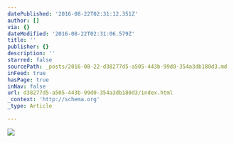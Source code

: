 ```yaml
---
datePublished: '2016-08-22T02:31:12.351Z'
author: []
via: {}
dateModified: '2016-08-22T02:31:06.579Z'
title: ''
publisher: {}
description: ''
starred: false
sourcePath: _posts/2016-08-22-d38277d5-a505-443b-99d0-354a3db180d3.md
inFeed: true
hasPage: true
inNav: false
url: d38277d5-a505-443b-99d0-354a3db180d3/index.html
_context: 'http://schema.org'
_type: Article

---
```

![](https://the-grid-user-content.s3-us-west-2.amazonaws.com/061c50b4-21e7-40e7-aeab-78ec7308879d.png)